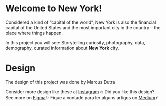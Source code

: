 # Welcome to New York!

Considered a kind of “capital of the world”, New York is also the financial capital of the United States and the most important city in the country – the place where things happen.

In this project you will see: Storytelling curiosity, photography, data, demography, curated information about **New York** city.


# Design

The design of this project was done by Marcus Dutra

Consider more design like these at [Instagram](https://www.instagram.com/design.dutra/) :fire:
Did you like this design? See more on [Figma](https://www.figma.com/@marcusboyds):sparkles:
Fique a vontade para ler alguns artigos on [Medium](https://marcusboyds.medium.com/):zap:



